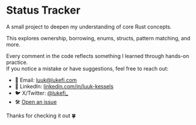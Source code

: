 # Status Tracker

A small project to deepen my understanding of core Rust concepts.

This explores ownership, borrowing, enums, structs, pattern matching, and more.

Every comment in the code reflects something I learned through hands-on practice.  
If you notice a mistake or have suggestions, feel free to reach out:

- 📧 Email: [luuk@lukefi.com](mailto:luuk@lukefi.com)
- 🧠 LinkedIn: [linkedin.com/in/luuk-kessels](https://www.linkedin.com/in/luuk-kessels/)
- 🐦 X/Twitter: [@lukefi\_](https://x.com/lukefi_)
- 🛠️ [Open an issue](https://github.com/Lmpkessels/rust101/issues/new)

Thanks for checking it out 🍀
